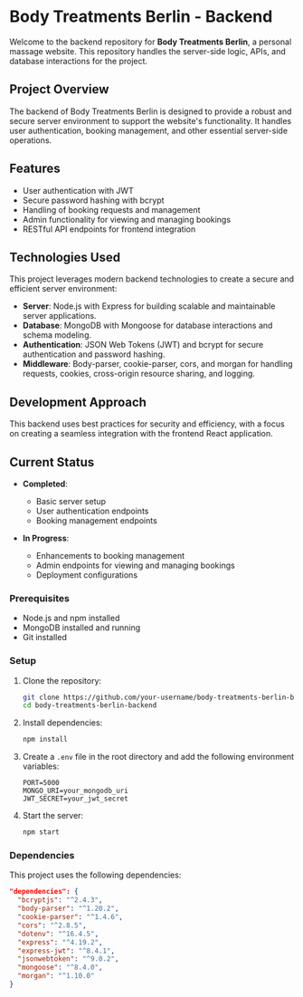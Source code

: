 # Body Treatments Berlin - Backend

Welcome to the backend repository for **Body Treatments Berlin**, a personal massage website. This repository handles the server-side logic, APIs, and database interactions for the project.

## Project Overview

The backend of Body Treatments Berlin is designed to provide a robust and secure server environment to support the website's functionality. It handles user authentication, booking management, and other essential server-side operations.

## Features

- User authentication with JWT
- Secure password hashing with bcrypt
- Handling of booking requests and management
- Admin functionality for viewing and managing bookings
- RESTful API endpoints for frontend integration

## Technologies Used

This project leverages modern backend technologies to create a secure and efficient server environment:

- **Server**: Node.js with Express for building scalable and maintainable server applications.
- **Database**: MongoDB with Mongoose for database interactions and schema modeling.
- **Authentication**: JSON Web Tokens (JWT) and bcrypt for secure authentication and password hashing.
- **Middleware**: Body-parser, cookie-parser, cors, and morgan for handling requests, cookies, cross-origin resource sharing, and logging.

## Development Approach

This backend uses best practices for security and efficiency, with a focus on creating a seamless integration with the frontend React application. 

## Current Status

- **Completed**:
  - Basic server setup
  - User authentication endpoints
  - Booking management endpoints

- **In Progress**:
  - Enhancements to booking management
  - Admin endpoints for viewing and managing bookings
  - Deployment configurations

### Prerequisites

- Node.js and npm installed
- MongoDB installed and running
- Git installed

### Setup

1. Clone the repository:

    ```bash
    git clone https://github.com/your-username/body-treatments-berlin-backend.git
    cd body-treatments-berlin-backend
    ```

2. Install dependencies:

    ```bash
    npm install
    ```

3. Create a `.env` file in the root directory and add the following environment variables:

    ```env
    PORT=5000
    MONGO_URI=your_mongodb_uri
    JWT_SECRET=your_jwt_secret
    ```

4. Start the server:

    ```bash
    npm start
    ```

### Dependencies

This project uses the following dependencies:

```json
"dependencies": {
  "bcryptjs": "^2.4.3",
  "body-parser": "^1.20.2",
  "cookie-parser": "^1.4.6",
  "cors": "^2.8.5",
  "dotenv": "^16.4.5",
  "express": "^4.19.2",
  "express-jwt": "^8.4.1",
  "jsonwebtoken": "^9.0.2",
  "mongoose": "^8.4.0",
  "morgan": "^1.10.0"
}
